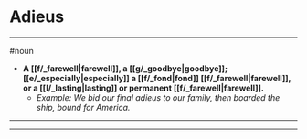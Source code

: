 # Adieus
---
#noun
- **A [[f/_farewell|farewell]], a [[g/_goodbye|goodbye]]; [[e/_especially|especially]] a [[f/_fond|fond]] [[f/_farewell|farewell]], or a [[l/_lasting|lasting]] or permanent [[f/_farewell|farewell]].**
	- _Example: We bid our final adieus to our family, then boarded the ship, bound for America._
---
---
